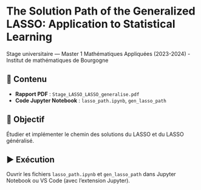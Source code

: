 # The Solution Path of the Generalized LASSO: Application to Statistical Learning


Stage universitaire — Master 1 Mathématiques Appliquées (2023-2024) - Institut de mathématiques de Bourgogne

## 📂 Contenu
- **Rapport PDF** : `Stage_LASSO_LASSO_generalise.pdf`
- **Code Jupyter Notebook** : `lasso_path.ipynb`, `gen_lasso_path`

## 🎯 Objectif
Étudier et implémenter le chemin des solutions du LASSO et du LASSO généralisé.

## ▶️ Exécution
Ouvrir les fichiers `lasso_path.ipynb` et `gen_lasso_path` dans Jupyter Notebook ou
VS Code (avec l’extension Jupyter).
